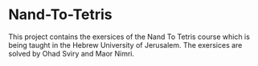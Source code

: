 # Nand-To-Tetris
This project contains the exersices of the Nand To Tetris course which is being taught in the Hebrew University of Jerusalem.
The exersices are solved by Ohad Sviry and Maor Nimri.
